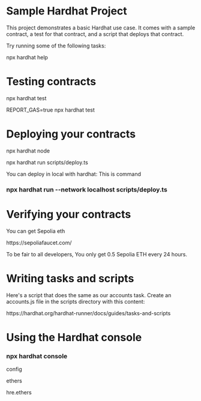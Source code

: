 # Sample Hardhat Project

This project demonstrates a basic Hardhat use case. It comes with a sample contract, a test for that contract, and a script that deploys that contract.

Try running some of the following tasks:


npx hardhat help

<h1>Testing contracts</h1>
  <p>npx hardhat test</p>
  <p>REPORT_GAS=true npx hardhat test</p>
<h1>Deploying your contracts</h1>
  <p>npx hardhat node </p>
  <p>npx hardhat run scripts/deploy.ts</p>
  <p>You can deploy in local with hardhat: This is command <h3>npx hardhat run --network localhost scripts/deploy.ts</h3></p>
<h1>Verifying your contracts</h1>
 <p>You can get Sepolia eth</p>
 <p>https://sepoliafaucet.com/</p>
 <p>To be fair to all developers, You only get 0.5 Sepolia ETH every 24 hours.<p>

<h1>Writing tasks and scripts</h1>
<p>Here's a script that does the same as our accounts task. Create an accounts.js file in the scripts directory with this content:</p>
<p>https://hardhat.org/hardhat-runner/docs/guides/tasks-and-scripts</p>
<h1>Using the Hardhat console</h1>
<h3>npx hardhat console</h3>
<p>config</p>
<p>ethers</p>
<p>hre.ethers</p>
